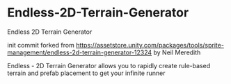 # Endless-2D-Terrain-Generator
Endless 2D Terrain Generator

init commit forked from
https://assetstore.unity.com/packages/tools/sprite-management/endless-2d-terrain-generator-12324
by Neil Meredith

Endless - 2D Terrain Generator allows you to rapidly create rule-based terrain and prefab placement to get your infinite runner

